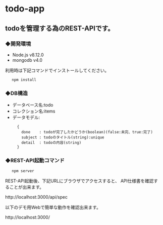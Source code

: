 # todo-app
  
## todoを管理する為のREST-APIです。  
  
  
  
### ◆開発環境
  
  
* Node.js v8.12.0  
* mongodb v4.0  
  
利用時は下記コマンドでインストールしてください。  
  
```npm:command
   npm install
```
  
### ◆DB構造
  
* データベース名:todo
* コレクション名:items
* データモデル:  
  ```
    {
      done    : todoが完了したかどうか(boolean)(false:未完、true:完了)
      subject : todoのタイトル(string):unique
      detail  : todoの内容(string)
    }
  ```
  
### ◆REST-API起動コマンド
  
  ```npm:command
     npm server
  ```
  
REST-API起動後、下記URLにブラウザでアクセスすると、
API仕様書を確認することが出来ます。
  
http://localhost:3000/api/spec
  
  
    
以下のデモ用Webで簡単な動作を確認出来ます。  
  
http://localhost:3000/
